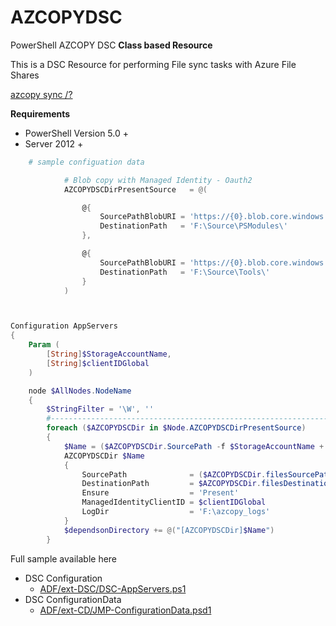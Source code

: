 # AZCOPYDSC

PowerShell AZCOPY DSC __Class based Resource__

This is a DSC Resource for performing File sync tasks with Azure File Shares

[azcopy sync /?](https://docs.microsoft.com/en-us/azure/storage/common/storage-ref-azcopy-sync)

__Requirements__
* PowerShell Version 5.0 +
* Server 2012 +

```powershell
    # sample configuation data

            # Blob copy with Managed Identity - Oauth2
            AZCOPYDSCDirPresentSource   = @(

                @{
                    SourcePathBlobURI = 'https://{0}.blob.core.windows.net/source/PSModules/'
                    DestinationPath   = 'F:\Source\PSModules\'
                },

                @{
                    SourcePathBlobURI = 'https://{0}.blob.core.windows.net/source/Tools/'
                    DestinationPath   = 'F:\Source\Tools\'
                }
            )
```


```powershell


Configuration AppServers
{
    Param (
        [String]$StorageAccountName,
        [String]$clientIDGlobal
    )

    node $AllNodes.NodeName
    {
        $StringFilter = '\W', ''
        #-------------------------------------------------------------------     
        foreach ($AZCOPYDSCDir in $Node.AZCOPYDSCDirPresentSource)
        {
            $Name = ($AZCOPYDSCDir.SourcePath -f $StorageAccountName + $AZCOPYDSCDir.DestinationPath) -replace $StringFilter 
            AZCOPYDSCDir $Name
            {
                SourcePath              = ($AZCOPYDSCDir.filesSourcePath -f $StorageAccountName)
                DestinationPath         = $AZCOPYDSCDir.filesDestinationPath
                Ensure                  = 'Present'
                ManagedIdentityClientID = $clientIDGlobal
                LogDir                  = 'F:\azcopy_logs'
            }
            $dependsonDirectory += @("[AZCOPYDSCDir]$Name")
        }
```

Full sample available here

- DSC Configuration
    - [ADF/ext-DSC/DSC-AppServers.ps1](https://github.com/brwilkinson/AzureDeploymentFramework/blob/main/ADF/ext-DSC/DSC-AppServers.ps1#L394)
- DSC ConfigurationData
    - [ADF/ext-CD/JMP-ConfigurationData.psd1](https://github.com/brwilkinson/AzureDeploymentFramework/blob/main/ADF/ext-CD/JMP-ConfigurationData.psd1#L105)